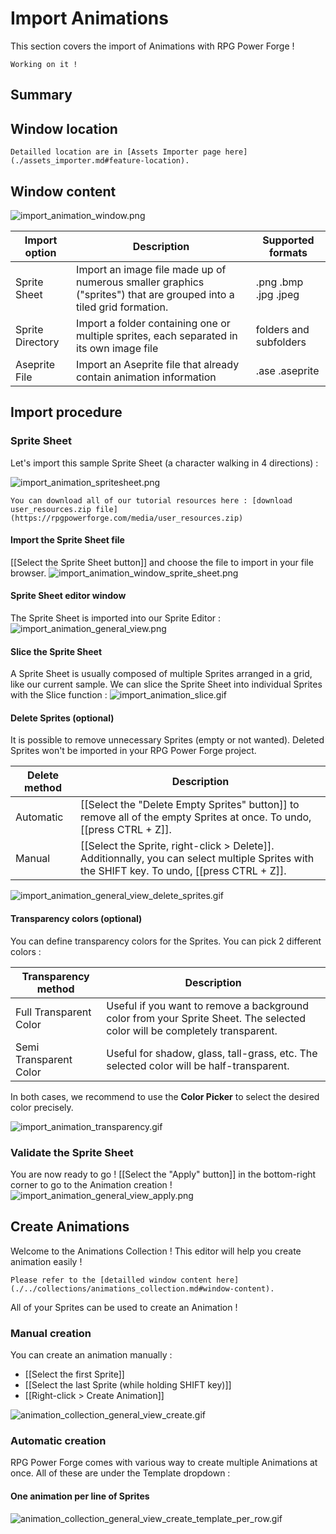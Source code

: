 # Import Animations

This section covers the import of Animations with RPG Power Forge !

```admonish warning title="🛠️"
Working on it !
```

## Summary

## Window location

```admonish example title="Window location"
Detailled location are in [Assets Importer page here](./assets_importer.md#feature-location).
```

## Window content
![import_animation_window.png](../../../../../../media/user_manual/assets_management/import_animation/import_animation_window.png)

Import option|Description|Supported formats
--------|--------|--------
Sprite Sheet|Import an image file made up of numerous smaller graphics ("sprites") that are grouped into a tiled grid formation.|.png .bmp .jpg .jpeg
Sprite Directory|Import a folder containing one or multiple sprites, each separated in its own image file|folders and subfolders
Aseprite File| Import an Aseprite file that already contain animation information|.ase .aseprite

## Import procedure

### Sprite Sheet

Let's import this sample Sprite Sheet (a character walking in 4 directions) :

![import_animation_spritesheet.png](../../../../../../media/user_resources/import_animation_spritesheet.png)

```admonish tip title="User manual resources"
You can download all of our tutorial resources here : [download user_resources.zip file](https://rpgpowerforge.com/media/user_resources.zip)
```

#### Import the Sprite Sheet file
[[Select the Sprite Sheet button]] and choose the file to import in your file browser.
![import_animation_window_sprite_sheet.png](../../../../../../media/user_manual/assets_management/import_animation/import_animation_window_sprite_sheet.png)

#### Sprite Sheet editor window
The Sprite Sheet is imported into our Sprite Editor :
![import_animation_general_view.png](../../../../../../media/user_manual/assets_management/import_animation/import_animation_general_view.png)


#### Slice the Sprite Sheet
A Sprite Sheet is usually composed of multiple Sprites arranged in a grid, like our current sample. We can slice the Sprite Sheet into individual Sprites with the Slice function :
![import_animation_slice.gif](../../../../../../media/user_manual/assets_management/import_animation/import_animation_slice.gif)

#### Delete Sprites (optional)

It is possible to remove unnecessary Sprites (empty or not wanted). Deleted Sprites won't be imported in your RPG Power Forge project.

Delete method|Description
--------|--------
Automatic|[[Select the "Delete Empty Sprites" button]] to remove all of the empty Sprites at once. To undo, [[press CTRL + Z]].
Manual|[[Select the Sprite, right-click > Delete]]. Additionnally, you can select multiple Sprites with the SHIFT key. To undo, [[press CTRL + Z]].

![import_animation_general_view_delete_sprites.gif](../../../../../../media/user_manual/assets_management/import_animation/import_animation_general_view_delete_sprites.gif)

#### Transparency colors (optional)

You can define transparency colors for the Sprites. You can pick 2 different colors :

Transparency method|Description
--------|--------
Full Transparent Color| Useful if you want to remove a background color from your Sprite Sheet. The selected color will be completely transparent.
Semi Transparent Color| Useful for shadow, glass, tall-grass, etc. The selected color will be half-transparent.

In both cases, we recommend to use the **Color Picker** to select the desired color precisely.

![import_animation_transparency.gif](../../../../../../media/user_manual/assets_management/import_animation/import_animation_transparency.gif)


### Validate the Sprite Sheet

You are now ready to go ! [[Select the "Apply" button]] in the bottom-right corner to go to the Animation creation !
![import_animation_general_view_apply.png](../../../../../../media/user_manual/assets_management/import_animation/import_animation_general_view_apply.png)

## Create Animations

Welcome to the Animations Collection ! This editor will help you create animation easily !

```admonish example title="Animations Collection window content"
Please refer to the [detailled window content here](./../collections/animations_collection.md#window-content).
```

All of your Sprites can be used to create an Animation !

### Manual creation

You can create an animation manually :
* [[Select the first Sprite]]
* [[Select the last Sprite (while holding SHIFT key)]]
* [[Right-click > Create Animation]]

![animation_collection_general_view_create.gif](../../../../../../media/user_manual/assets_management/import_animation/animation_collection_general_view_create.gif)

### Automatic creation

RPG Power Forge comes with various way to create multiple Animations at once. All of these are under the Template dropdown :

#### One animation per line of Sprites
![animation_collection_general_view_create_template_per_row.gif](../../../../../../media/user_manual/assets_management/import_animation/animation_collection_general_view_create_template_per_row.gif)


